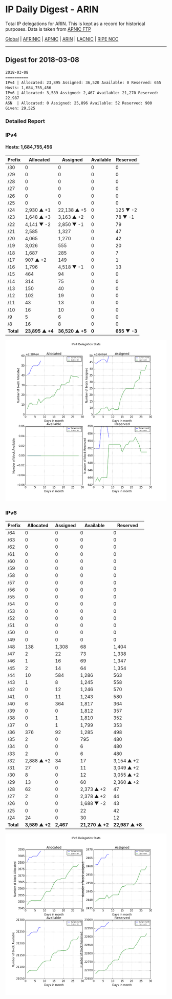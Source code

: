 # IP Daily Digest - ARIN 

Total IP delegations for ARIN. This is kept as a record for historical purposes. Data is taken from [APNIC FTP](https://ftp.apnic.net/)

[Global](https://github.com/csmets/IP-Daily-Digest) | [AFRINIC](https://github.com/csmets/IP-Daily-Digest/tree/master/archives/AFRINIC) | [APNIC](https://github.com/csmets/IP-Daily-Digest/tree/master/archives/APNIC) | [ARIN](https://github.com/csmets/IP-Daily-Digest/tree/master/archives/ARIN) | [LACNIC](https://github.com/csmets/IP-Daily-Digest/tree/master/archives/LACNIC) | [RIPE NCC](https://github.com/csmets/IP-Daily-Digest/tree/master/archives/RIPE_NCC)

---

## Digest for 2018-03-08
```
2018-03-08
==========
IPv4 | Allocated: 23,895 Assigned: 36,520 Available: 0 Reserved: 655 Hosts: 1,684,755,456
IPv6 | Allocated: 3,589 Assigned: 2,467 Available: 21,270 Reserved: 22,987
ASN  | Allocated: 0 Assigned: 25,896 Available: 52 Reserved: 900 Given: 29,525
```

### Detailed Report

### IPv4

#### Hosts: **1,684,755,456**

| Prefix | Allocated | Assigned | Available | Reserved |
| ----- | ----- | ----- | ----- | ----- |
| /30 | 0 | 0 | 0 | 0 |
| /29 | 0 | 0 | 0 | 0 |
| /28 | 0 | 0 | 0 | 0 |
| /27 | 0 | 0 | 0 | 0 |
| /26 | 0 | 0 | 0 | 0 |
| /25 | 0 | 0 | 0 | 0 |
| /24 | 2,930 ▲ +1 | 22,138 ▲ +5 | 0 | 125 ▼ -2 |
| /23 | 1,648 ▲ +3 | 3,163 ▲ +2 | 0 | 78 ▼ -1 |
| /22 | 4,141 ▼ -2 | 2,850 ▼ -1 | 0 | 79 |
| /21 | 2,585 | 1,327 | 0 | 47 |
| /20 | 4,065 | 1,270 | 0 | 42 |
| /19 | 3,026 | 555 | 0 | 20 |
| /18 | 1,687 | 285 | 0 | 7 |
| /17 | 907 ▲ +2 | 149 | 0 | 1 |
| /16 | 1,796 | 4,518 ▼ -1 | 0 | 13 |
| /15 | 464 | 94 | 0 | 0 |
| /14 | 314 | 75 | 0 | 0 |
| /13 | 150 | 40 | 0 | 0 |
| /12 | 102 | 19 | 0 | 0 |
| /11 | 43 | 13 | 0 | 0 |
| /10 | 16 | 10 | 0 | 0 |
| /9 | 5 | 6 | 0 | 0 |
| /8 | 16 | 8 | 0 | 0 |
| **Total** | **23,895 ▲ +4** | **36,520 ▲ +5** | **0** | **655 ▼ -3** |

![ipv4-stats](ipv4-figure.png)

### IPv6

| Prefix | Allocated | Assigned | Available | Reserved |
| ----- | ----- | ----- | ----- | ----- |
| /64 | 0 | 0 | 0 | 0 |
| /63 | 0 | 0 | 0 | 0 |
| /62 | 0 | 0 | 0 | 0 |
| /61 | 0 | 0 | 0 | 0 |
| /60 | 0 | 0 | 0 | 0 |
| /59 | 0 | 0 | 0 | 0 |
| /58 | 0 | 0 | 0 | 0 |
| /57 | 0 | 0 | 0 | 0 |
| /56 | 0 | 0 | 0 | 0 |
| /55 | 0 | 0 | 0 | 0 |
| /54 | 0 | 0 | 0 | 0 |
| /53 | 0 | 0 | 0 | 0 |
| /52 | 0 | 0 | 0 | 0 |
| /51 | 0 | 0 | 0 | 0 |
| /50 | 0 | 0 | 0 | 0 |
| /49 | 0 | 0 | 0 | 0 |
| /48 | 138 | 1,308 | 68 | 1,404 |
| /47 | 2 | 22 | 73 | 1,338 |
| /46 | 1 | 16 | 69 | 1,347 |
| /45 | 2 | 14 | 64 | 1,354 |
| /44 | 10 | 584 | 1,286 | 563 |
| /43 | 1 | 8 | 1,245 | 558 |
| /42 | 0 | 12 | 1,246 | 570 |
| /41 | 0 | 11 | 1,243 | 580 |
| /40 | 6 | 364 | 1,817 | 364 |
| /39 | 0 | 0 | 1,812 | 357 |
| /38 | 0 | 1 | 1,810 | 352 |
| /37 | 0 | 1 | 1,799 | 353 |
| /36 | 376 | 92 | 1,285 | 498 |
| /35 | 2 | 0 | 795 | 480 |
| /34 | 0 | 0 | 6 | 480 |
| /33 | 2 | 0 | 6 | 480 |
| /32 | 2,888 ▲ +2 | 34 | 17 | 3,154 ▲ +2 |
| /31 | 27 | 0 | 11 | 3,049 ▲ +2 |
| /30 | 8 | 0 | 12 | 3,055 ▲ +2 |
| /29 | 13 | 0 | 60 | 2,360 ▲ +2 |
| /28 | 62 | 0 | 2,373 ▲ +2 | 47 |
| /27 | 2 | 0 | 2,378 ▲ +2 | 44 |
| /26 | 0 | 0 | 1,688 ▼ -2 | 43 |
| /25 | 0 | 0 | 22 | 42 |
| /24 | 24 | 0 | 30 | 12 |
| **Total** | **3,589 ▲ +2** | **2,467** | **21,270 ▲ +2** | **22,987 ▲ +8** |

![ipv6-stats](ipv6-figure.png)